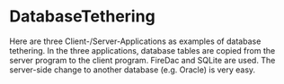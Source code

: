 # DatabaseTethering
Here are three Client-/Server-Applications as examples of database tethering.
In the three applications, database tables are copied from the server program to the client program.
FireDac and SQLite are used. The server-side change to another database (e.g. Oracle) is very easy.
